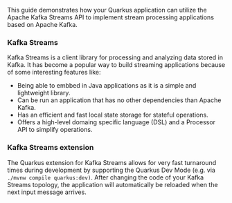 This guide demonstrates how your Quarkus application can utilize the Apache Kafka Streams API to implement stream processing applications based on Apache Kafka.

### Kafka Streams

Kafka Streams is a client library for processing and analyzing data stored in Kafka. It has become a popular way to build streaming applications because of some interesting features like:

- Being able to embbed in Java applications as it is a simple and lightweight library.
- Can be run an application that has no other dependencies than Apache Kafka.
- Has an efficient and fast local state storage for stateful operations.
- Offers a high-level domaing specific language (DSL) and a Processor API to simplify operations.

### Kafka Streams extension

The Quarkus extension for Kafka Streams allows for very fast turnaround times during development by supporting the Quarkus Dev Mode (e.g. via `./mvnw compile quarkus:dev)`. After changing the code of your Kafka Streams topology, the application will automatically be reloaded when the next input message arrives.
